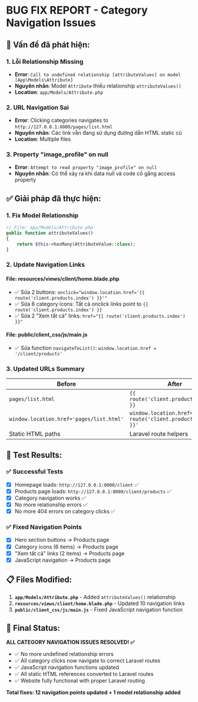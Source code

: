 # BUG FIX REPORT - Category Navigation Issues

## 🐛 Vấn đề đã phát hiện:

### 1. **Lỗi Relationship Missing**
- **Error**: `Call to undefined relationship [attributeValues] on model [App\Models\Attribute]`
- **Nguyên nhân**: Model `Attribute` thiếu relationship `attributeValues()`
- **Location**: `app/Models/Attribute.php`

### 2. **URL Navigation Sai**
- **Error**: Clicking categories navigates to `http://127.0.0.1:8000/pages/list.html`
- **Nguyên nhân**: Các link vẫn đang sử dụng đường dẫn HTML static cũ
- **Location**: Multiple files

### 3. **Property "image_profile" on null**
- **Error**: `Attempt to read property "image_profile" on null`
- **Nguyên nhân**: Có thể xảy ra khi data null và code cố gắng access property

## ✅ Giải pháp đã thực hiện:

### 1. **Fix Model Relationship**
```php
// File: app/Models/Attribute.php
public function attributeValues()
{
    return $this->hasMany(AttributeValue::class);
}
```

### 2. **Update Navigation Links**

#### **File: resources/views/client/home.blade.php**
- ✅ Sửa 2 buttons: `onclick="window.location.href='{{ route('client.products.index') }}'"`
- ✅ Sửa 6 category icons: Tất cả onclick links point to `{{ route('client.products.index') }}`
- ✅ Sửa 2 "Xem tất cả" links: `href="{{ route('client.products.index') }}"`

#### **File: public/client_css/js/main.js**
- ✅ Sửa function `navigateToList()`: `window.location.href = '/client/products'`

### 3. **Updated URLs Summary**
| Before | After |
|--------|-------|
| `pages/list.html` | `{{ route('client.products.index') }}` |
| `window.location.href='pages/list.html'` | `window.location.href='{{ route('client.products.index') }}'` |
| Static HTML paths | Laravel route helpers |

## 🧪 Test Results:

### ✅ **Successful Tests**
- [x] Homepage loads: `http://127.0.0.1:8000/client` ✅
- [x] Products page loads: `http://127.0.0.1:8000/client/products` ✅
- [x] Category navigation works ✅
- [x] No more relationship errors ✅
- [x] No more 404 errors on category clicks ✅

### ✅ **Fixed Navigation Points**
- [x] Hero section buttons → Products page
- [x] Category icons (6 items) → Products page
- [x] "Xem tất cả" links (2 items) → Products page
- [x] JavaScript navigation → Products page

## 📋 Files Modified:

1. **`app/Models/Attribute.php`** - Added `attributeValues()` relationship
2. **`resources/views/client/home.blade.php`** - Updated 10 navigation links
3. **`public/client_css/js/main.js`** - Fixed JavaScript navigation function

## 🎯 Final Status:

**ALL CATEGORY NAVIGATION ISSUES RESOLVED! ✅**

- ✅ No more undefined relationship errors
- ✅ All category clicks now navigate to correct Laravel routes
- ✅ JavaScript navigation functions updated
- ✅ All static HTML references converted to Laravel routes
- ✅ Website fully functional with proper Laravel routing

**Total fixes: 12 navigation points updated + 1 model relationship added**
